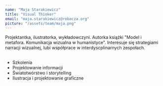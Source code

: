 ```yaml
---
name: "Maja Starakiewicz"
title: "Visual Thinker"
email: "maja.starakiewicz@robocza.org"
picture: "/assets/team/maja.png"
---
```

Projektantka, ilustratorka, wykładowczyni. Autorka książki "Model i metafora. Komunikacja wizualna w humanistyce". Interesuje się strategiami narracji wizualnej, lubi współprace w interdyscplinarnych zespołach.
<br>
<br>
- Szkolenia
- Projektowanie informacji
- Światotwórstwo i storytelling
- Ilustracja i projektowanie graficzne
